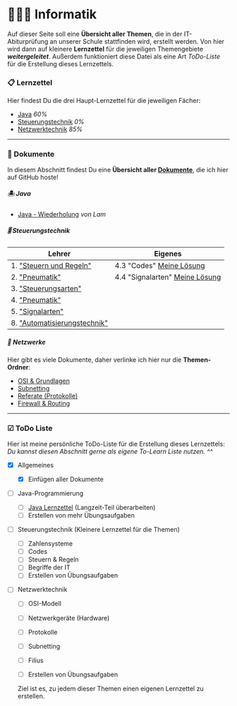# 👨🏽‍💻 Informatik

Auf dieser Seite soll eine **Übersicht aller Themen**, die in der IT-Abiturprüfung an unserer Schule stattfinden wird, erstellt werden. Von hier wird dann auf kleinere **Lernzettel** für die jeweiligen Themengebiete ***weitergeleitet***. Außerdem funktioniert diese Datei als eine Art *ToDo-Liste* für die Erstellung dieses Lernzettels.

### 📋 Lernzettel

Hier findest Du die drei Haupt-Lernzettel für die jeweiligen Fächer:

- [Java](pages/JAVA.md) *60%*
- [Steuerungstechnik](pages/STEUERUNG.md) *0%*
- [Netzwerktechnik](pages/NETZWERKE.md) *85%*

------

### 📰 Dokumente

In diesem Abschnitt findest Du eine **Übersicht aller [Dokumente](docs)**, die ich hier auf GitHub hoste!

##### 🏝 Java

- [Java - Wiederholung](docs/java_wdh.pdf) *von Lam* 

##### 🎚 Steuerungstechnik

| Lehrer                                                       | Eigenes                                                   |
| ------------------------------------------------------------ | --------------------------------------------------------- |
| 1. ["Steuern und Regeln"](docs/steuerung/01_Steuern_und_Regeln.pdf) | 4.3 "Codes" [Meine Lösung](docs/steuerung/4.3_Codes.docx) |
| 2. ["Pneumatik"](docs/steuerung/02_Pneumatik.pdf)            | 4.4 "Signalarten" [Meine Lösung](docs/steuerung/4.4.docx) |
| 3. ["Steuerungsarten"](docs/steuerung/03_Steuerungsarten.pdf) |                                                           |
| 4. ["Pneumatik"](docs/steuerung/04_Pneumatik.pdf)            |                                                           |
| 5. ["Signalarten"](docs/steuerung/05_Signalarten.pdf)        |                                                           |
| 8. ["Automatisierungstechnik"](docs/steuerung/08_Automatisierungstechnik.pdf) |                                                           |

##### 🔌 Netzwerke

Hier gibt es viele Dokumente, daher verlinke ich hier nur die **Themen-Ordner**:

- [OSI & Grundlagen](docs/netzwerke/osi_u_grundlagen)
- [Subnetting](docs/netzwerke/subnetting)
- [Referate (Protokolle)](docs/netzwerke/referate)
- [Firewall & Routing](docs/netzwerke/advanced)

------

### ☑ ToDo Liste

Hier ist meine persönliche ToDo-Liste für die Erstellung dieses Lernzettels:
*Du kannst diesen Abschnitt gerne als eigene To-Learn Liste nutzen. ^^*

- [x] Allgemeines
  - [x] Einfügen aller Dokumente

- [ ] Java-Programmierung
  - [ ] [Java Lernzettel](pages/JAVA.md) (Langzeit-Teil überarbeiten)
  - [ ] Erstellen von mehr Übungsaufgaben

- [ ] Steuerungstechnik (Kleinere Lernzettel für die Themen)

  - [ ] Zahlensysteme
  - [ ] Codes
  - [ ] Steuern & Regeln
  - [ ] Begriffe der IT
  - [ ] Erstellen von Übungsaufgaben

- [ ] Netzwerktechnik

  - [ ] OSI-Modell
  - [ ] Netzwerkgeräte (Hardware)
  - [ ] Protokolle
  - [ ] Subnetting
  - [ ] Filius
  - [ ] Erstellen von Übungsaufgaben

  

  Ziel ist es, zu jedem dieser Themen einen eigenen Lernzettel zu erstellen.
